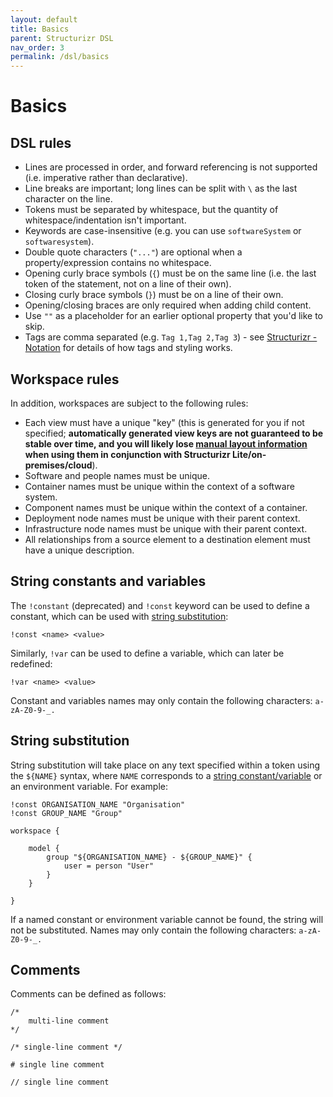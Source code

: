 ```yaml
---
layout: default
title: Basics
parent: Structurizr DSL
nav_order: 3
permalink: /dsl/basics
---
```


# Basics

## DSL rules

- Lines are processed in order, and forward referencing is not supported (i.e. imperative rather than declarative).
- Line breaks are important; long lines can be split with `\` as the last character on the line.
- Tokens must be separated by whitespace, but the quantity of whitespace/indentation isn't important.
- Keywords are case-insensitive (e.g. you can use `softwareSystem` or `softwaresystem`).
- Double quote characters (`"..."`) are optional when a property/expression contains no whitespace.
- Opening curly brace symbols (`{`) must be on the same line (i.e. the last token of the statement, not on a line of their own).
- Closing curly brace symbols (`}`) must be on a line of their own.
- Opening/closing braces are only required when adding child content.
- Use `""` as a placeholder for an earlier optional property that you'd like to skip.
- Tags are comma separated (e.g. `Tag 1,Tag 2,Tag 3`) - see [Structurizr - Notation](/ui/diagrams/notation) for details of how tags and styling works.

## Workspace rules

In addition, workspaces are subject to the following rules:

- Each view must have a unique "key" (this is generated for you if not specified; __automatically generated view keys are not guaranteed to be stable over time, and you will likely lose [manual layout information](/ui/diagrams/manual-layout) when using them in conjunction with Structurizr Lite/on-premises/cloud__). 
- Software and people names must be unique.
- Container names must be unique within the context of a software system.
- Component names must be unique within the context of a container.
- Deployment node names must be unique with their parent context.
- Infrastructure node names must be unique with their parent context.
- All relationships from a source element to a destination element must have a unique description.

## String constants and variables

The `!constant` (deprecated) and `!const` keyword can be used to define a constant, which can be used with [string substitution](#string-substitution):

```
!const <name> <value>
```

Similarly, `!var` can be used to define a variable, which can later be redefined:

```
!var <name> <value>
```

Constant and variables names may only contain the following characters: `a-zA-Z0-9-_.`

## String substitution

String substitution will take place on any text specified within a token using the `${NAME}` syntax, where `NAME` corresponds to a [string constant/variable](#string-constants-and-variables) or an environment variable.
For example:

```
!const ORGANISATION_NAME "Organisation"
!const GROUP_NAME "Group"

workspace {

    model {
        group "${ORGANISATION_NAME} - ${GROUP_NAME}" {
            user = person "User"
        }
    }

}
```

If a named constant or environment variable cannot be found, the string will not be substituted.
Names may only contain the following characters: `a-zA-Z0-9-_.`

## Comments

Comments can be defined as follows:

```
/*
    multi-line comment
*/
```

```
/* single-line comment */
```

```
# single line comment
```

```
// single line comment
```